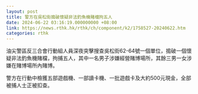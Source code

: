 ```yaml
---
layout: post
title: 警方在吳松街搗破懷疑非法釣魚機賭檔拘五人
date: 2024-06-22 03:16:19.000000000 +08:00
link: https://news.rthk.hk/rthk/ch/component/k2/1758527-20240622.htm
categories: rthk
---
```


油尖警區反三合會行動組人員深夜突擊搜查吳松街62-64號一個單位，搗破一個懷疑非法釣魚機賭檔，拘捕五人，其中一名男子涉嫌經營賭博場所，其餘三男一女涉嫌在賭博場所內賭博。

警方在行動中檢獲五部遊戲機、一部讀卡機、一批遊戲卡及大約500元現金，全部被捕人士正被扣查。

